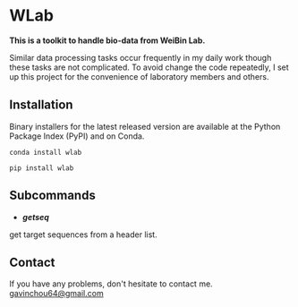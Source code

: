 # WLab
**This is a toolkit to handle bio-data from WeiBin Lab.**

Similar data processing tasks occur frequently in my daily work though these tasks are not complicated. To avoid change the code repeatedly, I set up this project for the convenience of laboratory members and others.

## Installation
Binary installers for the latest released version are available at the Python Package Index (PyPI) and on Conda.
```shell
conda install wlab
```
```shell
pip install wlab
```

## Subcommands
- ***getseq***

get target sequences from a header list.

## Contact
If you have any problems, don't hesitate to contact me. <gavinchou64@gmail.com>